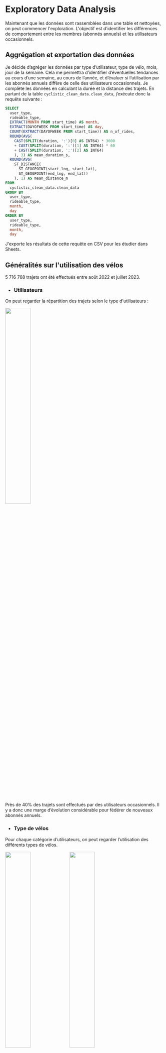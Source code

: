 # Exploratory Data Analysis

Maintenant que les données sont rassemblées dans une table et nettoyées, on peut commencer l'exploration. L'objectif est d'identifier les différences de comportement entre les membres (abonnés annuels) et les utilisateurs occasionnels.

## Aggrégation et exportation des données
Je décide d’agréger les données par type d’utilisateur, type de vélo, mois, jour de la semaine. Cela me permettra d’identifier d’éventuelles tendances au cours d’une semaine, au cours de l’année, et d’évaluer si l’utilisation par les abonnés annuels diffère de celle des utilisateurs occasionnels. Je complète les données en calculant la durée et la distance des trajets.
En partant de la table `cyclistic_clean_data.clean_data`, j’exécute donc la requête suivante :
```sql
SELECT
  user_type,
  rideable_type,
  EXTRACT(MONTH FROM start_time) AS month,
  EXTRACT(DAYOFWEEK FROM start_time) AS day,
  COUNT(EXTRACT(DAYOFWEEK FROM start_time)) AS n_of_rides,
  ROUND(AVG(
    CAST(SPLIT(duration, ':')[0] AS INT64) * 3600
    + CAST(SPLIT(duration, ':')[1] AS INT64) * 60
    + CAST(SPLIT(duration, ':')[2] AS INT64)
    ), 3) AS mean_duration_s,
  ROUND(AVG(
    ST_DISTANCE(
      ST_GEOGPOINT(start_lng, start_lat),
      ST_GEOGPOINT(end_lng, end_lat))
    ), 1) AS mean_distance_m
FROM
  cyclistic_clean_data.clean_data
GROUP BY
  user_type,
  rideable_type,
  month,
  day
ORDER BY
  user_type,
  rideable_type,
  month,
  day
```
J'exporte les résultats de cette requête en CSV pour les étudier dans Sheets.




## Généralités sur l'utilisation des vélos
5 716 768 trajets ont été effectués entre août 2022 et juillet 2023.

### <ul><li>Utilisateurs</ul></li>
On peut regarder la répartition des trajets selon le type d'utilisateurs :

<img src="img/EDA/users.png" width=40%>

Près de 40% des trajets sont effectués par des utilisateurs occasionnels. Il y a donc une marge d’évolution considérable pour fédérer de nouveaux abonnés annuels.

### <ul><li>Type de vélos</ul></li>

Pour chaque catégorie d’utilisateurs, on peut regarder l’utilisation des différents types de vélos.

<img src="img/EDA/bike_distribution__members.png" width=40%> <img src="img/EDA/bike_distribution__casual.png" width=40%>

Ce sont majoritairement les vélos électriques qui sont utilisés chez les utilisateurs occasionnels. Ces utilisateurs sont également les seuls à utiliser des vélos cargo (“docked bike”). *NB : Peut-être que ces vélos ne sont pas ouverts à la location dans le cadre de l’abonnement annuel, ce qui expliquerait l’absence totale de vélos cargo utilisés par les abonnés.*

Pour les abonnés annuels, l’utilisation est plus équilibrée entre vélos électriques et classiques, mais avec néanmoins une légère avance pour les vélos électriques.



## Tendances selon les jours de la semaine
### <ul><li>Nombre de trajets</ul></li>

Je rajoute dans la table deux colonnes pour afficher les noms de jours de la semaine et des mois de l’année, grâce à `VLOOKUP` :
- je crée une nouvelle feuille `days month for VLOOKUP`
- pour extraire les noms des mois : `= VLOOKUP(C2, 'days month for VLOOKUP'!C:D, 2)`
- pour extraire les noms des jours : `= VLOOKUP(D2, 'days month for VLOOKUP'!A:B, 2)`

Je crée ensuite un tableau croisé dynamique avec `user_type` et `rideable_type` en Lignes, `day_id` et `day` en Colonnes, et `n_of_rides` en Valeurs.

*NB :* `day_id` *et* `day` *sont nécessaires si on veut pouvoir afficher les jours de la semaine dans l’ordre (*`day_id` *étant ajouté en premier, c’est lui qui prime pour l’ordre, et* `day` *permet d’afficher le nom du jour correspondant).*

<img src="img/EDA/Number of rides depending on user type.png" width=70%>

<img src="img/EDA/Number of rides for members.png" width=70%>
<img src="img/EDA/Number of rides for casual users.png" width=70%>


### <ul><li>Durée moyenne des trajets</ul></li>
Pour que la présentation des durées soit lisible (ce qui est difficile lorsqu’elle est exprimée en secondes), je crée dans Sheets un nouvelle colonne `mean_duration` calculée à partir de la durée moyenne en secondes selon le calcul `mean_duration = mean_duration_s / (3600*24)` puis je formate la colonne en tant que Durée (car pour Sheets, une durée unitaire = 1 jour).

Je crée ensuite un tableau croisé dynamique avec `user_type` et `rideable_type` en Lignes, `day_id` et `day` en Colonnes, et `mean_duration` en Valeurs.

*NB : Comme précédemment,* `day_id` *et* `day` *sont nécessaires si on veut pouvoir afficher les jours de la semaine dans l’ordre (*`day_id` *étant ajouté en premier, c’est lui qui prime pour l’ordre, et* `day` *permet d’afficher le nom du jour correspondant).*

<img src="img/EDA/Daily average of ride duration depending on user type.png" width=70%>

<img src="img/EDA/Daily average of ride duration for members.png" width=70%>
<img src="img/EDA/Daily average of ride duration for casual users.png" width=70%>


### <ul><li>Résultat des observations nombre et durée des trajets selon les jours de la semaine</ul></li>
On voit de très grandes différences d’utilisation selon le type d’utilisateurs :

- Les abonnés annuels effectuent davantage de trajets que les utilisateurs occasionnels, l’écart se situant principalement sur les jours de semaine (L-V).
- Les jours de plus grande utilisation des vélos sont différents selon le type d’utilisateurs : en semaine (L-V) pour les abonnés annuels, en fin de semaine pour les utilisateurs occasionnels (V-D). On peut donc supposer que les abonnés annuels utilisent davantage les vélos pour les trajets domicile-travail, alors que les occasionnels ont une utilisation plus tournée vers les loisirs.
- Les utilisateurs occasionnels utilisent davantage les vélos électriques que les vélos classiques, quel que soit le jour de la semaine. Mais les vélos cargo sont davantage utilisés durant la fin de semaine (V-D).
- Les abonnés annuels effectuent des trajets beaucoup plus courts (11:43) que les utilisateurs occasionnels (27:00). Cette différence provient du fait que :
   - La location des vélos cargo (exclusivement par les utilisateurs occasionnels) est beaucoup plus longue (45:47) que celle des autres types de vélos.
   - Les vélos classiques sont utilisés plus longuement par les utilisateurs occasionnels (22:10) que par les abonnés annuels (12:36).
   - Pour les vélos électriques, la tendance est la même mais dans une moindre mesure (13:03 pour les occasionnels et 10:50 pour les abonnés).
- Les trajets durent un peu plus longtemps durant les week-ends (22:33 en moyenne) que pendant les jours de semaine (20:13 en moyenne), en accord avec un usage “loisirs” où les usagers sont moins pressés ou bien parcourent de plus longues distances.


### <ul><li>Distance moyenne parcourue par trajet</ul></li>

NB : La distance "parcourue" représente ici la distance séparant les stations de départ et d’arrivée de chaque location. Elle s’exprime en mètres et a été calculée en SQL par la formule : 
```sql
  ROUND(AVG(
    ST_DISTANCE(
      ST_GEOGPOINT(start_lng, start_lat),
      ST_GEOGPOINT(end_lng, end_lat))
    ), 1) AS mean_distance_m
```
Je crée un Tableau croisé dynamique pour synthétiser les données, avec `user_type`, `month_id` et `month` en Lignes, `day_id` et `day` en Colonnes, et `mean_distance_m` en Valeurs.

*NB : Comme pour `day` et `day_id`, il faut utiliser `month_id` pour ordonner correctement `month`.*

<img src="img/EDA/Average distance by ride depending on user type.png" width=70%>

La distance moyenne des trajets est très proche entre les utilisateurs occasionnels (1982.0 m) et les abonnés annuels (2006.6 m). De même, aucune différence nette n’est visible entre les deux types d’utilisateurs selon les jours de la semaine (à 60 m près ce qui apparaît négligeable).

On peut faire les mêmes observations selon les mois de l'année :

<img src="img/EDA/Average distance by ride for members.png" width=70%>
<img src="img/EDA/Average distance by ride for casual users.png" width=70%>

En revanche, on constate qu’il existe une **saisonnalité** des distances parcourues : elles sont plus importantes au printemps et en été (> 2000 m) qu’en automne et en hiver (< 2000 m).


> NB : Pour pouvoir tracer les données annuelles par ordre chronologique, i.e. Aug 22 - Jul 23 (et non January-December qui ne correspond pas à l’enchaînement réel des données), je crée finalement une colonne `mmm yy` grâce à la formule :
>
> `=DATE(IF(C2<8,"2023","2022"),C2,1)`
>
> où `DATE` prend 3 arguments : année, mois, jour
>
>   `IF` conditionne l’année sur la base de la valeur de `month_id`
>
> *Pour rappel `IF(condition, value if True, value if False)`.*
>
>Enfin, je formate la colonne pour afficher le nom du mois sur trois lettres suivi de l’année sur deux chiffres.

Je modifie ensuite les paramètres du tableau croisé dynamique avec `user_type` et `mmm yy` en Lignes, `day_id` et `day` en Colonnes, et `mean_distance_m` en Valeurs.



## Tendances selon les mois de l'année
### <ul><li>En fonction du type d'utilisateur</ul></li>

<img src="img/EDA/Number of rides per month depending on user type.png" width=70%>
<img src="img/EDA/Average ride duration depending on user type.png" width=70%>
<img src="img/EDA/Average distance by ride per month depending on user type.png" width=70%>

On confirme bien que la saison modifie profondément l’utilisation des vélos :
- Le nombre de trajets mensuels chute considérablement pendant l’hiver (particulièrement rude à Chicago), d’un facteur 3.2 pour les membres et d’un facteur 9.0 pour les utilisateurs occasionnels.
- La durée des trajets est également raccourcie sur les mois froids, les utilisateurs occasionnels réduisant davantage la durée de leurs trajets que les abonnés annuels.
- La distance moyenne séparant les stations de départ et d’arrivée est également diminuée en hiver, mais sans distinction entre membres et utilisateurs occasionnels.

Est-ce que cet impact est différent selon le type de vélo emprunté ?


### <ul><li>En fonction du type de vélo</ul></li>
#### *Number of rides*
<img src="img/EDA/Number of rides per month for members.png" width=70%>
<img src="img/EDA/Number of rides per month for casual users.png" width=70%>

#### *Ride duration*
<img src="img/EDA/Average ride duration for members.png" width=70%>
<img src="img/EDA/Average ride duration for casual users.png" width=70%>

On ne constate pas de différence significative selon le type de vélo emprunté par rapport à la tendance générale


### <ul><li>Conclusion de cette étude selon les mois de l'année</ul></li>
Il est observé une saisonnalité de l’utilisation des vélos, qui est davantage creusée pendant les mois d’hiver pour les utilisateurs occasionnels. On peut donc supposer que :
- Le fait de détenir un abonnement annuel majore l’utilisation des vélos l’hiver (les membres sont peut-être sensibles à la rentabilisation de leur abonnement annuel, ou soucieux d’utiliser un moyen de déplacement écologique).
- L’utilisation du vélo pour les trajets domicile-travail (que l’on suspecte prédominante chez les abonnés annuels) est impactée dans une moindre mesure par la saison.



## Visualisation des données sur l'année, en fonction du jour de la semaine
On peut effectuer une cartographie des données grâce à une mise en forme conditionnelle des cellules des tableaux croisés dynamiques. On crée une mise en forme conditionnelle distincte pour chaque jeu de données (i.e. indicateur observé `n_of_rides` *vs* type d’utilisateur [`casual`, `member`]) :

*Average number of rides along the year, depending on the day of week*
<img src="img/EDA/heat_map.png">

On observe ainsi que durant les 3 mois d’hiver (décembre, janvier, février), les abonnés maintiennent une utilisation plus importante sur les jours de semaine (i.e. du lundi au vendredi) que durant les week-ends. A l’inverse, les utilisateurs occasionnels sont très peu actifs quels que soient les jours de la semaine.





## Analyse des trajets selon l’heure de la journée
L’objectif est de confirmer l’hypothèse que les abonnés annuels utilisent davantage les vélos pour leurs trajets domicile-travail.

Il faut donc extraire l’heure médiane (milieu entre l’heure de début et l’heure de fin) pour chaque trajet, puis regrouper les trajets par tranche horaire.

Dans BigQuery, cela se traduit par la requête suivante avec une **CTE** (table d'expression commune) :
```sql
WITH tmp AS (
  SELECT
    ride_id,
    MAKE_INTERVAL(hour => CAST(SPLIT(duration,':')[0] AS INT64),
      minute => CAST(SPLIT(duration,':')[1] AS INT64),
      second => CAST(SPLIT(duration,':')[2] AS INT64))
      AS duration_interval
  FROM
    cyclistic_clean_data.clean_data
)

SELECT
  user_type,
  rideable_type,
  EXTRACT(MONTH FROM start_time + duration_interval / 2) AS month,
  EXTRACT(DAYOFWEEK FROM start_time + duration_interval / 2) AS day,
  EXTRACT(HOUR FROM start_time + duration_interval / 2) AS hour,
  COUNT(clean_data.ride_id) AS n_of_rides,
  ROUND(AVG(UNIX_SECONDS(start_time + duration_interval) - UNIX_SECONDS(start_time)),3) AS mean_duration_s,
  ROUND(AVG(
    ST_DISTANCE(
      ST_GEOGPOINT(start_lng, start_lat),
      ST_GEOGPOINT(end_lng, end_lat))
    ), 1) AS mean_distance_m
FROM
  cyclistic_clean_data.clean_data as clean_data
JOIN
  tmp
ON
  tmp.ride_id = clean_data.ride_id
GROUP BY
  user_type,
  rideable_type,
  month,
  day,
  hour
ORDER BY
  user_type,
  rideable_type,
  month,
  day,
  hour
```

J’enregistre les résultats de la requête dans un fichier Sheets.

Je renomme les mois et jours en `month_id` et `day_id` puis crée les colonnes `mmm yy = DATE(IF(C2<8,"2023","2022"),C2,1))` et `day = VLOOKUP(D2,'days for VLOOKUP'!$A$2:$B$8,2))`.

J’explore maintenant les données grâce à un tableau croisé dynamique avec en Valeurs `n_of_rides` et en Colonnes `hour`.

Je m’aperçois qu’une séparation des jours à minuit n’est pas la plus pertinente pour une visualisation des données car on voit bien que l’utilisation du samedi par exemple se prolonge jusque tard dans la nuit. En visualisant toutes les données, on voit que 4h du matin serait une meilleure heure pour séparer les jours.

Par conséquent, je fais les modifications suivantes :
- création d’une colonne `day_id (corr) = IF(E2<4, IF(D2=1, 7, D2-1), D2)`
- création d’une colonne `day (corr) = VLOOKUP(H2,'days for VLOOKUP'!$A$2:$B$8, 2)`
- création d’une colonne `hour_string = TEXT(TIME(E2, 0, 0), "hh:mm")` pour l’affichage des valeurs sur l’axe *x*
- création d’une colonne `hour_index = IF(E2>=4, E2, E2+24)` pour que l’axe *x* soit dans l’ordre chronologique i.e. 24h de 04:00 à 03:00
- dans le tableau croisé dynamique, je mets en Colonnes `hour_index` (pour l’ordre chronologique) et `hour_string` (pour l’affichage sur l’axe *x*).

Je peux maintenant commencer l’analyse des données.


### <ul><li>Profil horaire pour les utilisateurs en fonction des jours de la semaine</ul></li>
NB : Il s’agit d’une somme du nombre de trajets sur l’année entière.

<img src="img/EDA/Hourly number of rides for members.png" width=70%>
<img src="img/EDA/Hourly number of rides for casual users.png" width=70%>

En regardant la somme des trajets sur l’année, on confirme très nettement l’usage des **membres** pour les trajets domicile-travail (pics à 8h et 16-17h) du lundi au vendredi, ainsi que pour des trajets loisirs les vendredis soirs (à partir de 22h le profil est différent des autres jours de la semaine) et durant les week-ends.

Pour les **utilisateurs occasionnels**, on voit également un profil avec des pics autour de 8h et 17-18h, mais dans une moindre mesure (le pic du matin est très faible). Il y a en revanche davantage d’utilisation durant les week-ends (vendredis soirs, samedis et dimanches).


### <ul><li>Evaluation de l'impact des saisons</ul></li>
On considère les mois où l’utilisation est la plus faible : décembre, janvier et février (hiver) et les mois où elle est la plus élevée : juin, juillet, août (été). Les données sont donc sommées sur trois mois.

#### *Hiver*
<img src="img/EDA/Hourly number of rides during Winter for members.png" width=70%>
<img src="img/EDA/Hourly number of rides during Winter for casual users.png" width=70%>

Durant l’hiver, les utilisateurs occasionnels réduisent fortement l’utilisation pour les loisirs.

On remarque même une situation encore plus marquée sur le mois de décembre : 

<img src="img/EDA/Hourly number of rides in December for members.png" width=70%>
<img src="img/EDA/Hourly number of rides in December for casual users.png" width=70%>


#### *Eté*
NB : Je ne considère pas le mois d’août pour faire la somme car il s’agit d’août 2022, il n’y aurait donc pas de continuité temporelle entre les données avec les mois de juin et juillet 2023.

<img src="img/EDA/Hourly number of rides in Summer for members.png" width=70%>
<img src="img/EDA/Hourly number of rides in Summer for casual users.png" width=70%>

On observe les mêmes différences selon le type d’utilisateurs. L’utilisation pour les loisirs est plus importante qu’en hiver.


### <ul><li>Distance moyenne parcourue</ul></li>
Pour finir, on regarde si l’on voit des profils horaires significatifs en ce qui concerne les distances parcourues par trajet (i.e. distances séparant les stations de départ et d’arrivée) :

<img src="img/EDA/Hourly average ride distance for members.png" width=70%>
<img src="img/EDA/Hourly average ride distance for casual users.png" width=70%>

En semaine, pour les abonnés annuels, on constate que les trajets effectués en milieu de journée (9h-16h) sont plus courts (ca. 1700-2000 m) que ceux effectués durant les pics d’utilisation liés aux trajets domicile-travail (ca. 2000-2200 m).

Durant les week-ends, les trajets sont plus longs en journée, en comparaison avec les jours de semaine, quel que soit le type d’usager.

Il serait intéressant de regarder la localisation des stations de départ et d’arrivée dans des cas précis :
- en semaine à 8h, 12h, 17h
- le samedi à 15h

et essayer de corréler ces données avec les données géographiques et économiques : localisation de zones de bureaux, de zones commerciales/de restauration, de zones résidentielles et prendre en compte les plateformes multimodales (train, métro).





## Prérequis pour l’analyse géographique des trajets
La difficulté réside en ce que les coordonnées géographiques des stations ne sont pas toutes données avec la même précision. Je vais chercher les données des stations sur le portail de données ouvertes de la ville de Chicago
https://data.cityofchicago.org/Transportation/Divvy-Bicycle-Stations/bbyy-e7gq/data

Il existe d’après ces données officielles 1419 stations distinctes (noms distincts et ID distincts).

Dans le jeu de données nettoyées, le nombre de stations distinctes est supérieur à ce qui apparaît dans la table des stations !

```sql
WITH clean_data AS
  (
  SELECT
    *
  FROM
    cyclistic_merge_data.full_data
  WHERE
    end_lat > 0
    AND end_lng < 0
    AND ended_at > started_at
    AND ended_at - started_at <= MAKE_INTERVAL(0, 0, 1, 1, 0, 0) # 1 day + 1 hour
  )

SELECT
  COUNT(DISTINCT(clean_data.start_station_name)) AS start_stations,
  COUNT(DISTINCT(clean_data.end_station_name)) AS end_stations
FROM
  clean_data
```
![request result](img/EDA/stations_from_data.png)


*NB : dans la requête, je suis reparti de la table* `cyclistic_merge_data.full_data` *car dans la table* `cyclistic_clean_data.clean_data` *j’ai supprimé les informations de noms ou ID de stations.*

Attention, il y a également de très nombreux enregistrements avec des valeurs _null_ pour les stations de départ ou d’arrivée (`*_station_name` ou `*_station_id`) :

```sql
WITH clean_data AS
  (
  SELECT
    *
  FROM
    cyclistic_merge_data.full_data
  WHERE
    end_lat > 0
    AND end_lng < 0
    AND ended_at > started_at
    AND ended_at - started_at <= MAKE_INTERVAL(0, 0, 1, 1, 0, 0) # 1 day + 1 hour
  )

SELECT
  COUNTIF(clean_data.start_station_name IS NULL) AS null_start_name,
  COUNTIF(clean_data.start_station_id IS NULL) AS null_start_id,
  COUNTIF(clean_data.end_station_name IS NULL) AS null_end_name,
  COUNTIF(clean_data.end_station_id IS NULL) AS null_end_id,
FROM
  clean_data
```
![request result](img/EDA/stations_null.png)


Cela représente une fraction très importante des données nettoyées : **1 376 546 entrées** avec une valeur _null_ dans `start_station_name` ou `end_station_name`, soit **24% des données** !

C’est particulièrement surprenant car dans l’étape de nettoyage des données, j’ai supprimé les données pour lesquelles les coordonnées géographiques sont nulles ou égales à zéro (et cela ne représentait que 6112 enregistrements). Il y a donc un très grand nombre d’enregistrements pour lesquels des coordonnées géographiques sont renseignées mais pas les noms de station. 

> _Dans une situation réelle, il faudrait trouver la raison pour laquelle on a ces enregistrements : s’agit-il d’un bug du système qui ne renseigne pas les stations correctement ? est-ce que cela correspond à des vélos qui seraient retrouvés en-dehors des stations ??_


### <ul><li>Identification des stations de départ et arrivée</ul></li>

J’essaie sur les enregistrements restants d’identifier correctement les stations de départ et d’arrivée. Problème : les identifiants des stations dans la table des trajets ne correspondent pas aux identifiants officiels des stations, il est donc impossible de les utiliser. J’essaye donc de me baser sur les noms des stations et j’explore les données pour voir quels sont les problèmes dans les noms de stations par rapport aux noms officiels. Si je ne fais pas cette étape, je ne pourrai pas arriver à une visualisation de la géographie des trajets car il me sera impossible de faire une agrégation par station.

Je crée une table `stations.stations_summary` avec les noms de stations tels qu’ils existent en tant que `start_station_name` des données originales et la correspondance `ID` issue de la liste officielle des stations du portail open data de la ville de Chicago. Pour créer cette table, j’ai inspecté minutieusement les noms des stations et corrigé ce qui pouvait l’être. Lorsque j’importe la table dans BigQuery, je rends les champs `station_name` et `station_ID` requis ce qui supprime d’office les éventuelles valeurs nulles.

En complément, j’importe la table de la liste officielle des stations trouvée sur le portail open data de la ville de Chicago : table `stations.stations_list`.

J’essaie de faire un `JOIN` sur les **stations de départ** pour vérification :

```sql
WITH stations_coord AS
  (SELECT
    list.ID,
    list.Station_Name,
    list.Latitude,
    list.Longitude
  FROM
    stations.stations_list AS list
  JOIN
    stations.stations_summary AS summary
  ON
    list.ID = summary.station_ID
  )

SELECT
  merge_data.ride_id,
  merge_data.start_station_name,
  merge_data.start_lat,
  merge_data.start_lng,
  stations_coord.Station_Name,
  stations_coord.Latitude,
  stations_coord.Longitude
FROM
  cyclistic_merge_data.full_data AS merge_data
JOIN
  stations_coord
ON
  stations_coord.Station_Name = merge_data.start_station_name
WHERE
  end_lat > 0
  AND end_lng < 0
  AND ended_at > started_at
  AND ended_at - started_at <= MAKE_INTERVAL(0, 0, 1, 1, 0, 0) # 1 day + 1 hour
```

→ 4,892,713 résultats



La même chose sur les **stations d’arrivée** :

```sql
WITH stations_coord AS
  (SELECT
    list.ID,
    list.Station_Name,
    list.Latitude,
    list.Longitude
  FROM
    stations.stations_list AS list
  JOIN
    stations.stations_summary AS summary
  ON
    list.ID = summary.station_ID
  )

SELECT
  merge_data.ride_id,
  merge_data.end_station_name,
  merge_data.end_lat,
  merge_data.end_lng,
  stations_coord.Station_Name,
  stations_coord.Latitude,
  stations_coord.Longitude
FROM
  cyclistic_merge_data.full_data AS merge_data
JOIN
  stations_coord
ON
  stations_coord.Station_Name = merge_data.end_station_name
WHERE
  end_lat > 0
  AND end_lng < 0
  AND ended_at > started_at
  AND ended_at - started_at <= MAKE_INTERVAL(0, 0, 1, 1, 0, 0) # 1 day + 1 hour
```

→ 4,843,419 résultats


Il me faut à présent décider de comment extraire les données pour répondre à la question de l’analyse géographique des trajets.

Il faut conserver des données originales les noms des stations de départ et d’arrivée mais pas les coordonnées géographiques, que je récupérerai à l’aide de la table `stations.stations_list`.
Je pourrai donc faire une agrégation sur la base des noms de stations.


Pour simplifier les requêtes à venir, je crée une nouvelle table `stations.stations_valid` avec la correspondance entre les noms originaux et les noms officiels, et avec les coordonnées géographiques des stations :

```sql
SELECT
  summary.station_name AS original_name,
  list.Station_Name AS official_name,
  list.Latitude AS latitude,
  list.Longitude AS longitude
FROM
  stations.stations_summary AS summary
JOIN
  stations.stations_list AS list
ON
  summary.station_ID = list.ID
```

La table créée contient 1587 entrées : 1587 valeurs distinctes dans le champ `original_name` et 1369 dans le champ `official_name`.


### <ul><li>Aggrégation des données correspondant aux situations choisies</ul></li>

J’ai normalement tous les éléments en main pour effectuer l’analyse géographique des trajets dans les cas de figure considérés : en semaine à 8h, 12h, 17h et le samedi à 15h.

Je peux extraire les données agrégées pour ces 4 situations via la requête suivante :

```sql
WITH tmp AS (
  SELECT
    clean.ride_id,
    MAKE_INTERVAL(hour => CAST(SPLIT(duration,':')[0] AS INT64),
      minute => CAST(SPLIT(duration,':')[1] AS INT64),
      second => CAST(SPLIT(duration,':')[2] AS INT64))
      AS duration_interval,
    st_start.official_name AS start_station,
    st_end.official_name AS end_station
  FROM
    cyclistic_clean_data.clean_data AS clean
  JOIN cyclistic_merge_data.full_data AS merged ON clean.ride_id = merged.ride_id
  JOIN stations.stations_valid AS st_start ON st_start.original_name = merged.start_station_name
  JOIN stations.stations_valid AS st_end ON st_end.original_name = merged.end_station_name
)

SELECT
  user_type,
  rideable_type,
  EXTRACT(MONTH FROM start_time + duration_interval / 2) AS month,
  EXTRACT(DAYOFWEEK FROM start_time + duration_interval / 2) AS day,
  EXTRACT(HOUR FROM start_time + duration_interval / 2) AS hour,
  COUNT(clean_data.ride_id) AS n_of_rides,
  ROUND(AVG(UNIX_SECONDS(start_time + duration_interval) - UNIX_SECONDS(start_time)),3) AS mean_duration_s,
  ROUND(AVG(
    ST_DISTANCE(
      ST_GEOGPOINT(start_lng, start_lat),
      ST_GEOGPOINT(end_lng, end_lat))
    ), 1) AS mean_distance_m,
  start_station,
  end_station
FROM
  cyclistic_clean_data.clean_data as clean_data
JOIN
  tmp
ON
  tmp.ride_id = clean_data.ride_id
WHERE
  (EXTRACT(HOUR FROM start_time + duration_interval / 2) IN (8,12,17)
  AND EXTRACT(DAYOFWEEK FROM start_time + duration_interval / 2) IN (2,3,4,5,6))
  OR
  (EXTRACT(HOUR FROM start_time + duration_interval / 2) = 15
  AND EXTRACT(DAYOFWEEK FROM start_time + duration_interval / 2) = 7)
GROUP BY
  user_type,
  rideable_type,
  month,
  day,
  hour,
  start_station,
  end_station
ORDER BY
  user_type,
  rideable_type,
  month,
  day,
  hour,
  start_station,
  end_station
```

Cette requête retourne 648 798 entrées.




Pour commencer l’exploration des données, je scinde les données pour chaque situation. J’enregistre au préalable le résultat comprenant toutes les situations dans une nouvelle table `cyclistic_specific_data.all_situations`.




#### _Samedis à 15h :_

```sql
SELECT
  *
FROM
  cyclistic_specific_data.all_situations
WHERE
  hour = 15
```

41 665 entrées (pour un total de 52 564 trajets).




#### _Jours de semaine à 8h :_

```sql
SELECT
  *
FROM
  cyclistic_specific_data.all_situations
WHERE
  hour = 8
```

170 510 entrées (pour 207 929 trajets).




#### _Jours de semaine à 12h :_

```sql
SELECT
  *
FROM
  cyclistic_specific_data.all_situations
WHERE
  hour = 12
```

132 674 entrées (total de 154 684 trajets).




#### _Jours de semaine à 17h :_

```sql
SELECT
  *
FROM
  cyclistic_specific_data.all_situations
WHERE
  hour = 17
```

303 949 entrées (total 359 690 trajets)



